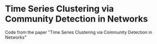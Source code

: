 Time Series Clustering via Community Detection in Networks
======================

Code from the paper "Time Series Clustering via Community Detection in Networks"
